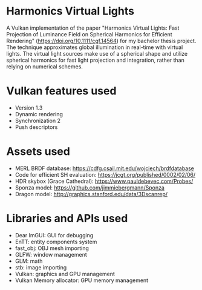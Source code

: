 # Harmonics Virtual Lights
A Vulkan implementation of the paper "Harmonics Virtual Lights: Fast Projection of Luminance Field on Spherical Harmonics for Efficient Rendering" (https://doi.org/10.1111/cgf.14564) for my bachelor thesis project. The technique approximates global illumination in real-time with virtual lights. The virtual light sources make use of a spherical shape and utilize spherical harmonics for fast light projection and integration, rather than relying on numerical schemes.

# Vulkan features used
* Version 1.3
* Dynamic rendering
* Synchronization 2
* Push descriptors

# Assets used
* MERL BRDF database: https://cdfg.csail.mit.edu/wojciech/brdfdatabase
* Code for efficient SH evaluation: https://jcgt.org/published/0002/02/06/
* HDR skybox (Grace Cathedral): https://www.pauldebevec.com/Probes/
* Sponza model: https://github.com/jimmiebergmann/Sponza
* Dragon model: http://graphics.stanford.edu/data/3Dscanrep/

# Libraries and APIs used
* Dear ImGUI: GUI for debugging
* EnTT: entity components system
* fast_obj: OBJ mesh importing
* GLFW: window management
* GLM: math
* stb: image importing
* Vulkan: graphics and GPU management
* Vulkan Memory allocator: GPU memory management

